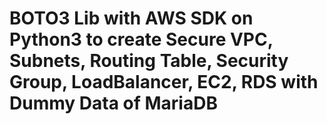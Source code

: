 # BOTO3 Lib with AWS SDK on Python3 to create Secure VPC, Subnets, Routing Table, Security Group, LoadBalancer, EC2, RDS with Dummy Data of MariaDB
